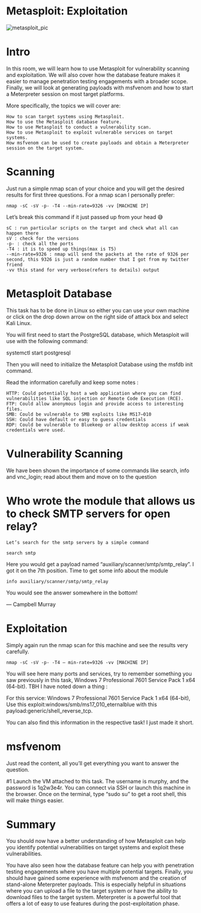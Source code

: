 # Metasploit: Exploitation
![metasploit_pic](https://github.com/user-attachments/assets/001c8795-43d2-49f7-b91f-e380abe080cc)

# Intro

In this room, we will learn how to use Metasploit for vulnerability scanning and exploitation. We will also cover how the database feature makes it easier to manage penetration testing engagements with a broader scope. Finally, we will look at generating payloads with msfvenom and how to start a Meterpreter session on most target platforms.


More specifically, the topics we will cover are:

    How to scan target systems using Metasploit.
    How to use the Metasploit database feature.
    How to use Metasploit to conduct a vulnerability scan.
    How to use Metasploit to exploit vulnerable services on target systems.
    How msfvenom can be used to create payloads and obtain a Meterpreter session on the target system.



# Scanning
Just run a simple nmap scan of your choice and you will get the desired results for first three questions. For a nmap scan I personally prefer:

    nmap -sC -sV -p- -T4 --min-rate=9326 -vv [MACHINE IP]

Let’s break this command if it just passed up from your head 😅

    sC : run particular scripts on the target and check what all can happen there
    sV : check for the versions
    -p- : check all the ports
    -T4 : it is to speed up things(max is T5)
    --min-rate=9326 : nmap will send the packets at the rate of 9326 per second, this 9326 is just a random number that I got from my twitter friend
    -vv this stand for very verbose(refers to details) output

# Metasploit Database
This task has to be done in Linux so either you can use your own machine or click on the drop down arrow on the right side of attack box and select Kali Linux.

You will first need to start the PostgreSQL database, which Metasploit will use with the following command:

systemctl start postgresql

Then you will need to initialize the Metasploit Database using the msfdb init command.

Read the information carefully and keep some notes :

    HTTP: Could potentially host a web application where you can find vulnerabilities like SQL injection or Remote Code Execution (RCE).
    FTP: Could allow anonymous login and provide access to interesting files.
    SMB: Could be vulnerable to SMB exploits like MS17–010
    SSH: Could have default or easy to guess credentials
    RDP: Could be vulnerable to Bluekeep or allow desktop access if weak credentials were used.
# Vulnerability Scanning

We have been shown the importance of some commands like search, info and vnc_login; read about them and move on to the question

# Who wrote the module that allows us to check SMTP servers for open relay?

    Let’s search for the smtp servers by a simple command

    search smtp

Here you would get a payload named “auxiliary/scanner/smtp/smtp_relay”. I got it on the 7th position. Time to get some info about the module

    info auxiliary/scanner/smtp/smtp_relay

You would see the answer somewhere in the bottom!

— Campbell Murray

# Exploitation
Simply again run the nmap scan for this machine and see the results very carefully.

    nmap -sC -sV -p- -T4 — min-rate=9326 -vv [MACHINE IP]

You will see here many ports and services, try to remember something you saw previously in this task, Windows 7 Professional 7601 Service Pack 1 x64 (64-bit). TBH I have noted down a thing :

For this service: Windows 7 Professional 7601 Service Pack 1 x64 (64-bit), Use this exploit:windows/smb/ms17_010_eternalblue with this payload:generic/shell_reverse_tcp.

You can also find this information in the respective task! I just made it short.

# msfvenom
Just read the content, all you’ll get everything you want to answer the question.

#1 Launch the VM attached to this task. The username is murphy, and the password is 1q2w3e4r. You can connect via SSH or launch this machine in the browser. Once on the terminal, type “sudo su” to get a root shell, this will make things easier.

# Summary
You should now have a better understanding of how Metasploit can help you identify potential vulnerabilities on target systems and exploit these vulnerabilities.


You have also seen how the database feature can help you with penetration testing engagements where you have multiple potential targets.
Finally, you should have gained some experience with msfvenom and the creation of stand-alone Meterpreter payloads. This is especially helpful in situations where you can upload a file to the target system or have the ability to download files to the target system. Meterpreter is a powerful tool that offers a lot of easy to use features during the post-exploitation phase.

